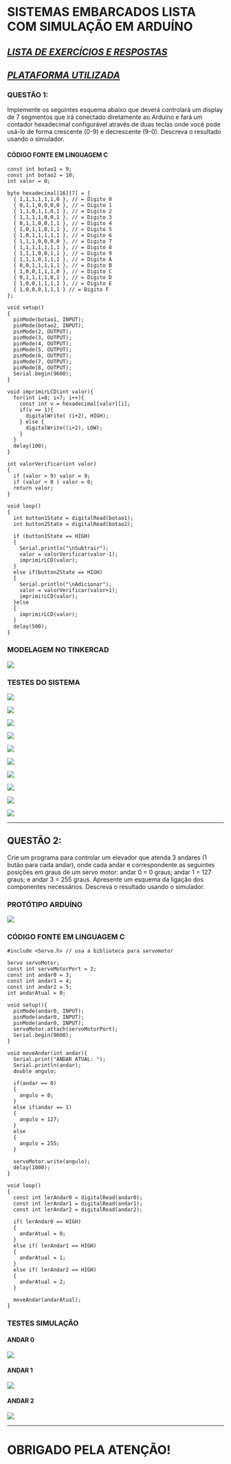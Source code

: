 # SISTEMAS EMBARCADOS LISTA COM SIMULAÇÃO EM ARDUÍNO

## [_*LISTA DE EXERCÍCIOS E RESPOSTAS*_](https://github.com/felipekian/SISTEMAS-EMBARCADOS-LISTA/tree/master/Lista)

## [_*PLATAFORMA UTILIZADA*_](https://www.tinkercad.com/)


### QUESTÃO 1:

Implemente os seguintes esquema abaixo que deverá controlará um display de 7 segmentos que irá conectado diretamente ao Arduíno e fará um contador hexadecimal configurável através de duas teclas onde você pode usá-lo de forma crescente (0-9) e decrescente (9-0). Descreva o
resultado usando o simulador.

#### CÓDIGO FONTE EM LINGUAGEM C

```
const int botao1 = 9;
const int botao2 = 10;
int valor = 0;

byte hexadecimal[16][7] = {
  { 1,1,1,1,1,1,0 }, // = Digito 0
  { 0,1,1,0,0,0,0 }, // = Digito 1
  { 1,1,0,1,1,0,1 }, // = Digito 2
  { 1,1,1,1,0,0,1 }, // = Digito 3
  { 0,1,1,0,0,1,1 }, // = Digito 4
  { 1,0,1,1,0,1,1 }, // = Digito 5
  { 1,0,1,1,1,1,1 }, // = Digito 6
  { 1,1,1,0,0,0,0 }, // = Digito 7
  { 1,1,1,1,1,1,1 }, // = Digito 8
  { 1,1,1,0,0,1,1 }, // = Digito 9
  { 1,1,1,0,1,1,1 }, // = Digito A
  { 0,0,1,1,1,1,1 }, // = Digito B
  { 1,0,0,1,1,1,0 }, // = Digito C
  { 0,1,1,1,1,0,1 }, // = Digito D
  { 1,0,0,1,1,1,1 }, // = Digito E
  { 1,0,0,0,1,1,1 } // = Digito F
};

void setup()
{
  pinMode(botao1, INPUT);
  pinMode(botao2, INPUT);
  pinMode(2, OUTPUT);
  pinMode(3, OUTPUT);
  pinMode(4, OUTPUT);
  pinMode(5, OUTPUT);
  pinMode(6, OUTPUT);
  pinMode(7, OUTPUT);
  pinMode(8, OUTPUT);
  Serial.begin(9600);
}

void imprimirLCD(int valor){
  for(int i=0; i<7; i++){
    const int v = hexadecimal[valor][i];
    if(v == 1){
      digitalWrite( (i+2), HIGH);
    } else {
      digitalWrite((i+2), LOW);
    }
  }
  delay(100);
}

int valorVerificar(int valor)
{
  if (valor > 9) valor = 9;
  if (valor < 0 ) valor = 0;
  return valor;
}

void loop()
{
  int button1State = digitalRead(botao1);
  int button2State = digitalRead(botao2);
  
  if (button1State == HIGH)
  {
    Serial.println("\nSubtrair");
    valor = valorVerificar(valor-1);
    imprimirLCD(valor);
  }
  else if(button2State == HIGH) 
  {
    Serial.println("\nAdicionar");
    valor = valorVerificar(valor+1);
    imprimirLCD(valor);
  }else
  {
    imprimirLCD(valor);
  }
  delay(500);
}
```

### MODELAGEM NO TINKERCAD

![](Testes_Exercicio_1/Circuito.png)


### TESTES DO SISTEMA

![](Testes_Exercicio_1/Teste_0.png)

![](Testes_Exercicio_1/Teste_1.png)

![](Testes_Exercicio_1/Teste_2.png)

![](Testes_Exercicio_1/Teste_3.png)

![](Testes_Exercicio_1/Teste_4.png)

![](Testes_Exercicio_1/Teste_5.png)

![](Testes_Exercicio_1/Teste_6.png)

![](Testes_Exercicio_1/Teste_7.png)

![](Testes_Exercicio_1/Teste_8.png)

![](Testes_Exercicio_1/Teste_9.png)

---

## QUESTÃO 2:

Crie um programa para controlar um elevador que atenda 3 andares (1 butão para cada andar), onde cada andar e correspondente as seguintes posições em graus de um servo motor: andar 0 = 0 graus; andar 1 = 127 graus; e andar 3 = 255 graus. Apresente um esquema da ligação dos componentes necessários. Descreva o resultado usando o simulador.


### PROTÓTIPO ARDUÍNO

![](Testes_Exercicio_2/circuito.png)


### CÓDIGO FONTE EM LINGUAGEM C

```
#include <Servo.h> // usa a biblioteca para servomotor

Servo servoMotor;
const int servoMotorPort = 2;
const int andar0 = 3;
const int andar1 = 4;
const int andar2 = 5;
int andarAtual = 0;

void setup(){
  pinMode(andar0, INPUT);
  pinMode(andar0, INPUT);
  pinMode(andar0, INPUT);
  servoMotor.attach(servoMotorPort);
  Serial.begin(9600);
}

void moveAndar(int andar){
  Serial.print("ANDAR ATUAL: ");
  Serial.println(andar);
  double angulo;
  
  if(andar == 0)
  {
    angulo = 0;
  }
  else if(andar == 1)
  {
    angulo = 127;
  }
  else
  {
    angulo = 255;
  }
  
  servoMotor.write(angulo);
  delay(1000);
}

void loop()
{
  const int lerAndar0 = digitalRead(andar0);
  const int lerAndar1 = digitalRead(andar1);
  const int lerAndar2 = digitalRead(andar2);
  
  if( lerAndar0 == HIGH)
  {
    andarAtual = 0;
  }
  else if( lerAndar1 == HIGH)
  {
    andarAtual = 1;
  }
  else if( lerAndar2 == HIGH)
  {
    andarAtual = 2;
  }
  
  moveAndar(andarAtual);
}
```

### TESTES SIMULAÇÃO

#### ANDAR 0
![](Testes_Exercicio_2/andar_0.png)

#### ANDAR 1
![](Testes_Exercicio_2/andar_1.png)

#### ANDAR 2
![](Testes_Exercicio_2/andar_2.png)

---

# OBRIGADO PELA ATENÇÃO!

